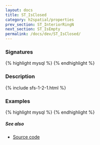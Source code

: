 ```yaml
---
layout: docs
title: ST_IsClosed
category: h2spatial/properties
prev_section: ST_InteriorRingN
next_section: ST_IsEmpty
permalink: /docs/dev/ST_IsClosed/
---
```


### Signatures

{% highlight mysql %}
{% endhighlight %}

### Description



{% include sfs-1-2-1.html %}

### Examples

{% highlight mysql %}
{% endhighlight %}

##### See also

* [Source code](https://github.com/irstv/H2GIS/blob/master/h2spatial/src/main/java/org/h2gis/h2spatial/internal/function/spatial/properties/ST_IsClosed.java)
